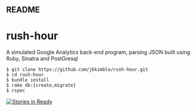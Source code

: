 ## README
# rush-hour
A simulated Google Analytics back-end program, parsing JSON  built using Ruby, Sinatra and PostGresql

```
$ git clone https://github.com/jbkimble/rush-hour.git
$ cd rush-hour
$ bundle install
$ rake db:{create,migrate}
$ rspec
```

[![Stories in Ready](https://badge.waffle.io/vidoseaver/rush-hour.png?label=ready&title=Ready)](http://waffle.io/vidoseaver/rush-hour)
